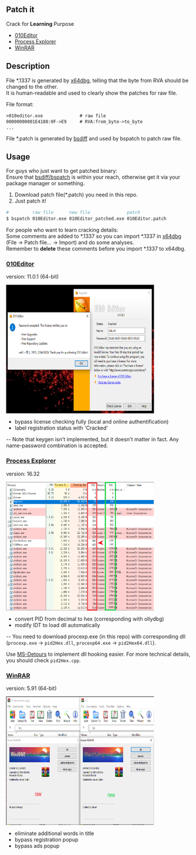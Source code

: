 Patch it
----
Crack for **Learning** Purpose   

  - [010Editor](#010Editor)
  - [Process Explorer](#Process-Explorer)
  - [WinRAR](#WinRAR)

## Description
File *.1337 is generated by [x64dbg](https://github.com/x64dbg/x64dbg), telling that the byte from RVA should be changed to the other.    
It is human-readable and used to clearly show the patches for raw file.    

File format:
```
>010editor.exe              # raw file
00000000001E4188:0F->E9     # RVA:from_byte->to_byte
...
```
File *.patch is generated by [bsdiff](https://github.com/mendsley/bsdiff) and used by bspatch to patch raw file.

## Usage
For guys who just want to get patched binary:   
Ensure that [bsdiff/bspatch](https://github.com/mendsley/bsdiff) is within your reach, otherwise get it via your package manager or something.
1. Download patch file(*.patch) you need in this repo.
2. Just patch it!
```zsh
#         raw file      new file              patch
$ bspatch 010Editor.exe 010Editor_patched.exe 010Editor.patch
```

For people who want to learn cracking details:   
Some comments are added to *.1337 so you can import *.1337 in [x64dbg](https://github.com/x64dbg/x64dbg) (File -> Patch file... -> Import) and do some analyses.   
Remember to **delete** these comments before you import *.1337 to x64dbg.

### [010Editor](https://www.sweetscape.com/010editor/)
version: 11.0.1 (64-bit)

<img src="010Editor/screenshot.png" width = "80%" height = "350" alt="010Editor screenshot" align=center />

* bypass license checking fully (local and online authentification)
* label registration status with 'Cracked'   

-- Note that keygen isn't implemented, but it doesn't matter in fact. Any name-password combination is accepted.

### [Process Explorer](https://docs.microsoft.com/en-us/sysinternals/downloads/process-explorer)
version: 16.32

<img src="procexp/screenshot.png" width = "80%" height = "350" alt="Process Explorer screenshot" align=center />

* convert PID from decimal to hex (corresponding with ollydbg)   
* modify IDT to load dll automatically

-- You need to download procexp.exe (in this repo) with corresponding dll (`procexp.exe` -> `pid2Hex.dll`, `procexp64.exe` -> `pid2Hex64.dll`).

Use [MS-Detours](https://github.com/microsoft/Detours) to implement dll hooking easier. For more technical details, you should check `pid2Hex.cpp`.

### [WinRAR](https://www.win-rar.com/start.html)
version: 5.91 (64-bit)

<img src="WinRAR/screenshot.png" width = "80%" height = "350" alt="WinRAR screenshot" align=center />

* eliminate additional words in title
* bypass registration popup
* bypass ads popup
